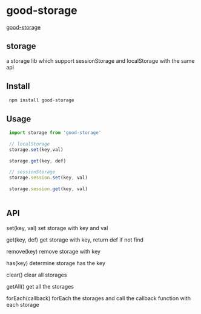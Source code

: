 # good-storage

[good-storage](https://github.com/ustbhuangyi/storage) 

## storage

a storage lib which support sessionStorage and localStorage with the same api

## Install

```js
 npm install good-storage
```

## Usage

```js
 import storage from 'good-storage'
 
 // localStorage
 storage.set(key,val) 
 
 storage.get(key, def)
 
 // sessionStorage
 storage.session.set(key, val)
 
 storage.session.get(key, val)
 

```

## API

set(key, val)
set storage with key and val

get(key, def)
get storage with key, return def if not find

remove(key)
remove storage with key

has(key)
determine storage has the key

clear()
clear all storages

getAll()
get all the storages

forEach(callback)
forEach the storages and call the callback function with each storage
